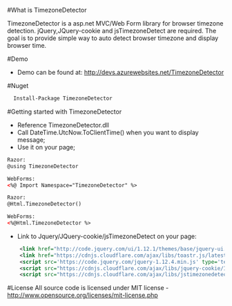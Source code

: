 #What is TimezoneDetector

TimezoneDetector is a asp.net MVC/Web Form library for browser timezone detection. jQuery,JQuery-cookie and jsTimezoneDetect are required. The goal is to provide simple way to auto detect browser timezone and display browser time.

#Demo
  * Demo can be found at: http://devs.azurewebsites.net/TimezoneDetector

#Nuget
~~~xml
  Install-Package TimezoneDetector
~~~

#Getting started with TimezoneDetector
  * Reference TimezoneDetector.dll
  * Call DateTime.UtcNow.ToClientTime() when you want to display message;
  * Use it on your page;
```xml
Razor:
@using TimezoneDetector

WebForms:
<%@ Import Namespace="TimezoneDetector" %>
```
```xml
Razor:
@Html.TimezoneDetector()

WebForms:
<%@Html.TimezoneDetector %> 
```
  * Link to Jquery/JQuery-cookie/jsTimezoneDetect on your page: 
```xml
    <link href="http://code.jquery.com/ui/1.12.1/themes/base/jquery-ui.css" rel="stylesheet"/>
    <link href="https://cdnjs.cloudflare.com/ajax/libs/toastr.js/latest/css/toastr.min.css" rel="stylesheet"/>
    <script src='https://code.jquery.com/jquery-1.12.4.min.js' type='text/javascript'></script>
    <script src="https://cdnjs.cloudflare.com/ajax/libs/jquery-cookie/1.4.1/jquery.cookie.min.js"></script>
    <script src="https://cdnjs.cloudflare.com/ajax/libs/jstimezonedetect/1.0.6/jstz.min.js"></script>
```
#License
All source code is licensed under MIT license - http://www.opensource.org/licenses/mit-license.php
